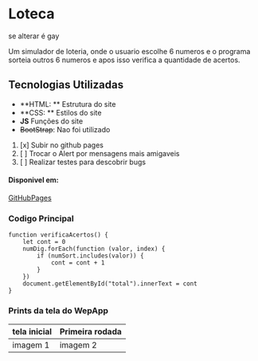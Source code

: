 # Loteca
se alterar é gay

Um simulador de loteria, onde o usuario escolhe 6 numeros e o programa
sorteia outros 6 numeros e apos isso verifica a quantidade de acertos.

## Tecnologias Utilizadas
- **HTML: ** Estrutura do site
- **CSS: ** Estilos do site
- **JS** Funções do site
- ~~BootStrap~~: Nao foi utilizado

1. [x] Subir no github pages
2. [ ] Trocar o Alert por mensagens mais amigaveis 
3. [ ] Realizar testes para descobrir bugs 

#### Disponivel em:
[GitHubPages](https://mikaa69.github.io/Loteca/)
### Codigo Principal
```
function verificaAcertos() {
    let cont = 0
    numDig.forEach(function (valor, index) {
        if (numSort.includes(valor)) {
            cont = cont + 1
        }
    })
    document.getElementById("total").innerText = cont
}
```

### Prints da tela do WepApp

|tela inicial|Primeira rodada|
|------------|---------------|
|  imagem 1  |    imagem 2   |
